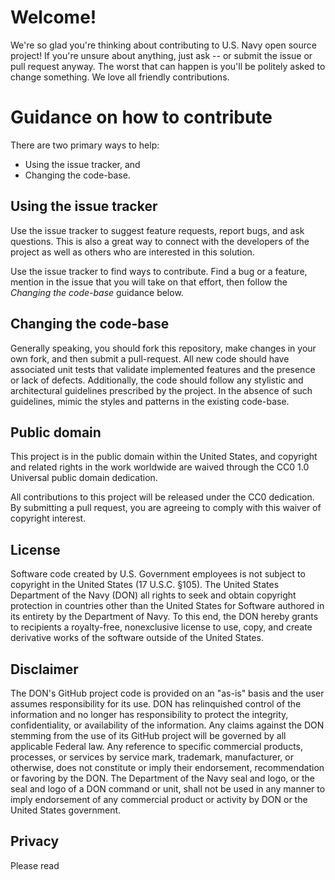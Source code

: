 # Welcome!
We're so glad you're thinking about contributing to U.S. Navy open source project! If you're unsure about anything, just ask -- or submit the issue or pull request anyway. The worst that can happen is you'll be politely asked to change something. We love all friendly contributions.

# Guidance on how to contribute
There are two primary ways to help: 
 - Using the issue tracker, and 
 - Changing the code-base.

## Using the issue tracker

Use the issue tracker to suggest feature requests, report bugs, and ask questions. 
This is also a great way to connect with the developers of the project as well
as others who are interested in this solution.  

Use the issue tracker to find ways to contribute. Find a bug or a feature, mention in
the issue that you will take on that effort, then follow the _Changing the code-base_ 
guidance below.

## Changing the code-base

Generally speaking, you should fork this repository, make changes in your
own fork, and then submit a pull-request. All new code should have associated unit
tests that validate implemented features and the presence or lack of defects. 
Additionally, the code should follow any stylistic and architectural guidelines 
prescribed by the project. In the absence of such guidelines, mimic the styles
and patterns in the existing code-base.

## Public domain
This project is in the public domain within the United States, and copyright and related rights in the work worldwide are waived through the CC0 1.0 Universal public domain dedication.

All contributions to this project will be released under the CC0 dedication. By submitting a pull request, you are agreeing to comply with this waiver of copyright interest.

## License
Software code created by U.S. Government employees is not subject to copyright in the United States (17 U.S.C. §105). The United States Department of the Navy (DON) all rights to seek and obtain copyright protection in countries other than the United States for Software authored in its entirety by the Department of Navy. To this end, the DON hereby grants to recipients a royalty-free, nonexclusive license to use, copy, and create derivative works of the software outside of the United States.

## Disclaimer
The DON's GitHub project code is provided on an "as-is" basis and the user assumes responsibility for its use. DON has relinquished control of the information and no longer has responsibility to protect the integrity, confidentiality, or availability of the information. Any claims against the DON stemming from the use of its GitHub project will be governed by all applicable Federal law. Any reference to specific commercial products, processes, or services by service mark, trademark, manufacturer, or otherwise, does not constitute or imply their endorsement, recommendation or favoring by the DON. The Department of the Navy seal and logo, or the seal and logo of a DON command or unit, shall not be used in any manner to imply endorsement of any commercial product or activity by DON or the United States government.

## Privacy
Please read 
